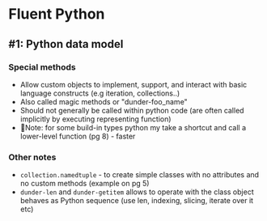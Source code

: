 # Fluent Python

## \#1: Python data model

### Special methods

* Allow custom objects to implement, support, and interact with basic language constructs \(e.g iteration, collections..\) 
* Also called magic methods or "dunder-foo\_name"
* Should not generally be called within python code \(are often called implicitly by executing representing  function\) 
* 🤔Note: for some build-in types python my take a shortcut and call a lower-level function \(pg 8\) - faster 



### Other notes

*  `collection.namedtuple`  - to create simple classes with no attributes and no custom methods \(example on pg 5\)
* `dunder-len` and `dunder-getitem` allows to operate with the class object behaves as Python sequence \(use len, indexing, slicing,  iterate over it etc\)

